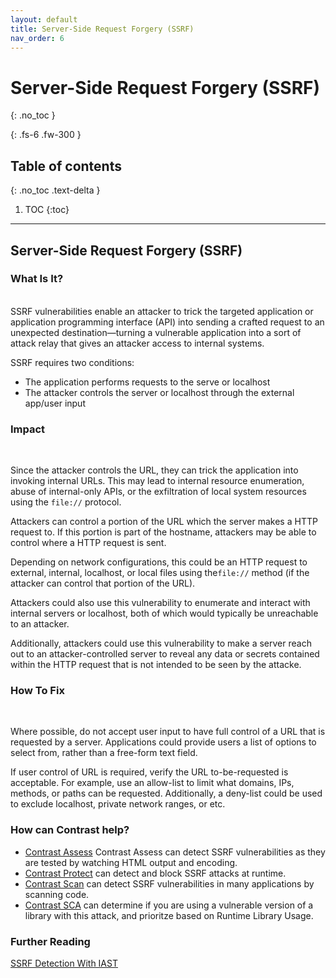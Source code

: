 ```yaml
---
layout: default
title: Server-Side Request Forgery (SSRF)
nav_order: 6
---
```


# Server-Side Request Forgery (SSRF)
{: .no_toc }

{: .fs-6 .fw-300 }

## Table of contents
{: .no_toc .text-delta }

1. TOC
{:toc}

---

## Server-Side Request Forgery (SSRF)

### What Is It?
<br/>
SSRF vulnerabilities enable an attacker to trick the targeted application or application programming interface (API) into sending a crafted request to an unexpected destination—turning a vulnerable application into a sort of attack relay that gives an attacker access to internal systems. 

SSRF requires two conditions: 

- The application performs requests to the serve or localhost
- The attacker controls the server or localhost through the external app/user input 


### Impact
<br/>

Since the attacker controls the URL, they can trick the application into invoking internal URLs. 
This may lead to internal resource enumeration, abuse of internal-only APIs, or the exfiltration of local system resources using the ```file://``` protocol. 

Attackers can control a portion of the URL which the server makes a HTTP request to. 
If this portion is part of the hostname, attackers may be able to control where a HTTP request is sent. 

Depending on network configurations, this could be an HTTP request to external, internal, localhost, or local files using the```file://``` method (if the attacker can control that portion of the URL). 

Attackers could also use this vulnerability to enumerate and interact with internal servers or localhost, both of which would typically be unreachable to an attacker. 

Additionally, attackers could use this vulnerability to make a server reach out to an attacker-controlled server to reveal any data or secrets contained within the HTTP request that is not intended to be seen by the attacke. 


### How To Fix 
<br/>

Where possible, do not accept user input to have full control of a URL that is requested by a server. Applications could provide users a list of options to select from, rather than a free-form text field. 

If user control of URL is required, verify the URL to-be-requested is acceptable. For example, use an allow-list to limit what domains, IPs, methods, or paths can be requested. Additionally, a deny-list could be used to exclude localhost, private network ranges, or etc.


### How can Contrast help?


- [Contrast Assess](https://www.contrastsecurity.com/contrast-assess) Contrast Assess can detect SSRF vulnerabilities as they are tested by watching HTML output and encoding.
- [Contrast Protect](https://www.contrastsecurity.com/contrast-protect) can detect and block SSRF attacks at runtime. 
- [Contrast Scan](https://www.contrastsecurity.com/contrast-scan) can detect SSRF vulnerabilities in many applications by scanning code.
- [Contrast SCA](https://www.contrastsecurity.com/contrast-sca) can determine if you are using a vulnerable version of a library with this attack, and prioritze based on Runtime Library Usage.

### Further Reading

[SSRF Detection With IAST](https://www.contrastsecurity.com/security-influencers/iast-is-the-only-way-to-accurately-detect-ssrf?hsLang=en-us)